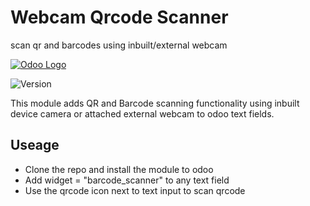 # Webcam Qrcode Scanner
scan qr and barcodes using inbuilt/external webcam

[![Odoo Logo](https://project-management.com/wp-content/uploads/2014/08/odoo-logo1.png)](https://www.odoo.com/)

![Version](https://img.shields.io/badge/build_with_Odoo-13.0-blue)

This module adds QR and Barcode scanning functionality using inbuilt device camera or attached external webcam to odoo text fields.

## Useage

- Clone the repo and install the module to odoo
- Add widget = "barcode_scanner" to any text field
- Use the qrcode icon next to text input to scan qrcode
